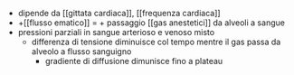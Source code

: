- dipende da [[gittata cardiaca]], [[frequenza cardiaca]]
- +[[flusso ematico]] = + passaggio [[gas anestetici]] da alveoli a sangue
- pressioni parziali in sangue arterioso e venoso misto
	- differenza di tensione diminuisce col tempo mentre il gas passa da alveolo a flusso sanguigno
		- gradiente di diffusione dimunisce fino a plateau